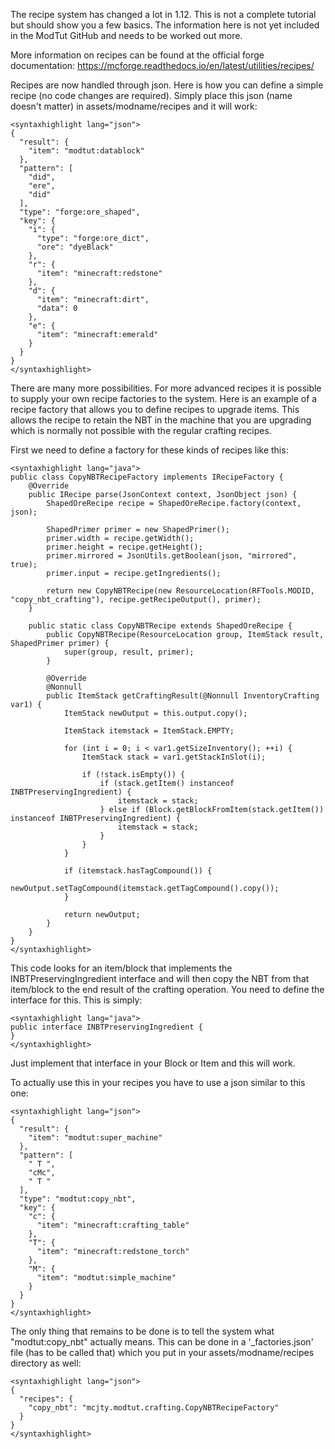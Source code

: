 The recipe system has changed a lot in 1.12. This is not a complete tutorial but should show you a few basics. The information here is not yet included in the ModTut GitHub and needs to be worked out more.

More information on recipes can be found at the official forge documentation: https://mcforge.readthedocs.io/en/latest/utilities/recipes/

Recipes are now handled through json. Here is how you can define a simple recipe (no code changes are required). Simply place this json (name doesn't matter) in assets/modname/recipes and it will work:
```
<syntaxhighlight lang="json">
{
  "result": {
    "item": "modtut:datablock"
  },
  "pattern": [
    "did",
    "ere",
    "did"
  ],
  "type": "forge:ore_shaped",
  "key": {
    "i": {
      "type": "forge:ore_dict",
      "ore": "dyeBlack"
    },
    "r": {
      "item": "minecraft:redstone"
    },
    "d": {
      "item": "minecraft:dirt",
      "data": 0
    },
    "e": {
      "item": "minecraft:emerald"
    }
  }
}
</syntaxhighlight>
```
There are many more possibilities. For more advanced recipes it is possible to supply your own recipe factories to the system. Here is an example of a recipe factory that allows you to define recipes to upgrade items. This allows the recipe to retain the NBT in the machine that you are upgrading which is normally not possible with the regular crafting recipes.

First we need to define a factory for these kinds of recipes like this:
```
<syntaxhighlight lang="java">
public class CopyNBTRecipeFactory implements IRecipeFactory {
    @Override
    public IRecipe parse(JsonContext context, JsonObject json) {
        ShapedOreRecipe recipe = ShapedOreRecipe.factory(context, json);

        ShapedPrimer primer = new ShapedPrimer();
        primer.width = recipe.getWidth();
        primer.height = recipe.getHeight();
        primer.mirrored = JsonUtils.getBoolean(json, "mirrored", true);
        primer.input = recipe.getIngredients();

        return new CopyNBTRecipe(new ResourceLocation(RFTools.MODID, "copy_nbt_crafting"), recipe.getRecipeOutput(), primer);
    }

    public static class CopyNBTRecipe extends ShapedOreRecipe {
        public CopyNBTRecipe(ResourceLocation group, ItemStack result, ShapedPrimer primer) {
            super(group, result, primer);
        }

        @Override
        @Nonnull
        public ItemStack getCraftingResult(@Nonnull InventoryCrafting var1) {
            ItemStack newOutput = this.output.copy();

            ItemStack itemstack = ItemStack.EMPTY;

            for (int i = 0; i < var1.getSizeInventory(); ++i) {
                ItemStack stack = var1.getStackInSlot(i);

                if (!stack.isEmpty()) {
                    if (stack.getItem() instanceof INBTPreservingIngredient) {
                        itemstack = stack;
                    } else if (Block.getBlockFromItem(stack.getItem()) instanceof INBTPreservingIngredient) {
                        itemstack = stack;
                    }
                }
            }

            if (itemstack.hasTagCompound()) {
                newOutput.setTagCompound(itemstack.getTagCompound().copy());
            }

            return newOutput;
        }
    }
}
</syntaxhighlight>
```
This code looks for an item/block that implements the INBTPreservingIngredient interface and will then copy the NBT from that item/block to the end result of the crafting operation. You need to define the interface for this. This is simply:
```
<syntaxhighlight lang="java">
public interface INBTPreservingIngredient {
}
</syntaxhighlight>
```
Just implement that interface in your Block or Item and this will work.

To actually use this in your recipes you have to use a json similar to this one:
```
<syntaxhighlight lang="json">
{
  "result": {
    "item": "modtut:super_machine"
  },
  "pattern": [
    " T ",
    "cMc",
    " T "
  ],
  "type": "modtut:copy_nbt",
  "key": {
    "c": {
      "item": "minecraft:crafting_table"
    },
    "T": {
      "item": "minecraft:redstone_torch"
    },
    "M": {
      "item": "modtut:simple_machine"
    }
  }
}
</syntaxhighlight>
```
The only thing that remains to be done is to tell the system what "modtut:copy_nbt" actually means. This can be done in a '_factories.json' file (has to be called that) which you put in your assets/modname/recipes directory as well:
```
<syntaxhighlight lang="json">
{
  "recipes": {
    "copy_nbt": "mcjty.modtut.crafting.CopyNBTRecipeFactory"
  }
}
</syntaxhighlight>
```
